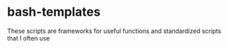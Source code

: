 # bash-templates
These scripts are frameworks for useful functions and standardized scripts that I often use
